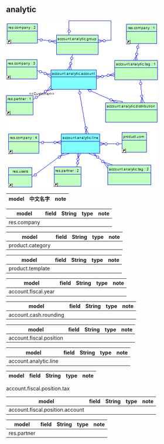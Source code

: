 ## analytic

![analytic](https://github.com/odooht/odoo-docs/blob/master/model/image/analytic.png)


model|中文名字|note
-----|-------|----


model|field|String|type|note
-----|-----|------|----|----
res.company||||


model|field|String|type|note
-----|-----|------|----|----
product.category||||

model|field|String|type|note
-----|-----|------|----|----
product.template||||


model|field|String|type|note
-----|-----|------|----|----
account.fiscal.year||||

model|field|String|type|note
-----|-----|------|----|----
account.cash.rounding||||


model|field|String|type|note
-----|-----|------|----|----
account.fiscal.position||||

model|field|String|type|note
-----|-----|------|----|----
account.analytic.line||||




model|field|String|type|note
-----|-----|------|----|----
account.fiscal.position.tax


model|field|String|type|note
-----|-----|------|----|----
account.fiscal.position.account||||


model|field|String|type|note
-----|-----|------|----|----
res.partner||||



